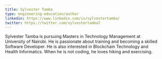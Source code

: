 ```yaml
---
title: Sylvester Tamba
type: engineering-education/author
linkedin: https://www.linkedin.com/in/sylvestertamba/
twitter: https://twitter.com/sylvestertamba7
---
```

Sylvester Tamba is pursuing Masters in Technology Management at University of Nairobi. He is passionate about training and becoming a skilled Software Developer. He is also interested in Blockchain Technology and Health Informatics. When he is not coding, he loves hiking and exercising.